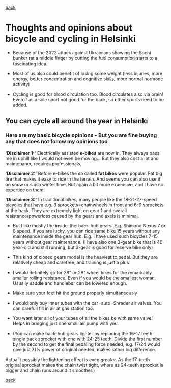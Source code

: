 [back](README.md)
# Thoughts and opinions about bicycle and cycling in Helsinki

* Because of the 2022 attack against Ukrainians showing the Sochi bunker rat a middle finger by cutting the fuel consumption starts to a fascinating idea.

* Most of us also could benefit of losing some weight (less injuries, more energy, better concentration and cognitive skills, more normal hormone activity)

* Cycling is good for blood circulation too. Blood circulates also via brain! Even if as a sole sport not good for the back, so other sports need to be added.

## You can cycle all around the year in Helsinki
### Here are my basic bicycle opinions - But you are fine buying any that does not follow my opinions too

**'Disclaimer 1:'**  Electrically assisted **e-bikes** are now in. They always pass me in uphill like I would not even be moving... But they also cost a lot and maintenance requires professionals.

**'Disclaimer 2:'** Before e-bikes the so called **fat bikes** were popular. Fat big tire that makes it easy to ride in the terrain. And seems you can also use it on snow or slush winter time. But again a bit more expensive, and I have no expertice on them.

**'Disclaimer 3:'** In traditional bikes, many people like the 18-21-27-speed bicycles that have e.g. 3 sprockets=chainwheels in front and 6-9 sprockets at the back. They are extremely light on gear 1 and overall resistance/powerloss caused by the gears and axels is minimal.

* But I like mostly the inside-the-back-hub gears. E.g. Shimano Nexus 7 or 8 speed. If you are lucky, you can ride same bike 15 years without any maintenance inside the gear hub. E.g. I have used such bicycles 7-15 years without gear maintenance. (I have also one 3-gear bike that is 40-year-old and still running, but 3-gear is good for reserve bike only)

* This kind of closed gears model is the heaviest to pedal. But they are relatively cheap and carefree, and training is just a plus. 

* I would definitely go for 28" or 29" wheel bikes for the remarkably smaller rolling resistance. Even if you would be the smallest woman. Usually saddle and handlebar can be lowered enough.

* Make sure your feet hit the ground properly simultaneously

* I would only buy inner tubes with the car=auto=Shrader air valves. You can carefull fill in air at gas station too.

* You want later all of your tubes of all the bikes be with same valve! Helps in bringing just one small air pump with you.

* (You can make back-hub gears lighter by replacing the 16-17 teeth single back sprocket with one with 24-25 teeth. Divide the first number by the second to get the final pedaling force needed, e.g. 17/24 would give just 71% power of original needed, makes rather big difference. 

Actuallt possibly the lightening effect is even greater. As the 17-teeth original sprocket makes the chain twist tight, where as 24-teeth sprocket is bigger and chain runs around it smoother.)

[back](README.md)